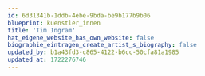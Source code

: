 ```yaml
---
id: 6d31341b-1ddb-4ebe-9bda-be9b177b9b06
blueprint: kuenstler_innen
title: 'Tim Ingram'
hat_eigene_website_has_own_website: false
biographie_eintragen_create_artist_s_biography: false
updated_by: b1a43fd3-c865-4122-b6cc-50cfa81a1985
updated_at: 1722276746
---
```

